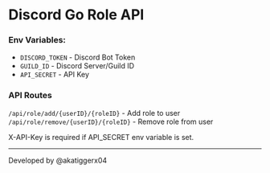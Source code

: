 # Discord Go Role API

### Env Variables:

- ``DISCORD_TOKEN`` - Discord Bot Token
- ``GUILD_ID`` - Discord Server/Guild ID
- ``API_SECRET`` - API Key

### API Routes

``/api/role/add/{userID}/{roleID}`` - Add role to user
``/api/role/remove/{userID}/{roleID}`` - Remove role from user

X-API-Key is required if API_SECRET env variable is set.

---

Developed by @akatiggerx04